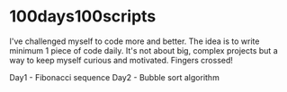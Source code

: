 # 100days100scripts
I've challenged myself to code more and better. The idea is to write minimum 1 piece of code daily. It's not about big, complex projects but a way to keep myself curious and motivated. Fingers crossed!

Day1 - Fibonacci sequence
Day2 - Bubble sort algorithm
